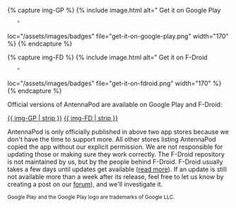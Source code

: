 <!-- mdpo-disable -->

{% capture img-GP %}
{% include image.html
   alt="
       <!-- mdpo-enable-next-line -->
       Get it on Google Play

       "
   loc="/assets/images/badges"
   file="get-it-on-google-play.png"
   width="170"
%}
{% endcapture %}

{% capture img-FD %}
{% include image.html
   alt="
       <!-- mdpo-enable-next-line -->
       Get it on F-Droid

       "
   loc="/assets/images/badges"
   file="get-it-on-fdroid.png"
   width="170"
%}
{% endcapture %}

<!-- mdpo-enable -->

Official versions of AntennaPod are available on Google Play and F-Droid:

<!-- mdpo-disable-next-line -->
[{{ img-GP | strip }}](https://play.google.com/store/apps/details?id=de.danoeh.antennapod) [{{ img-FD | strip }}](https://f-droid.org/packages/de.danoeh.antennapod/)

AntennaPod is only officially published in above two app stores because we don't have the time to support more. All other stores listing AntennaPod copied the app without our explicit permission. We are not responsible for updating those or making sure they work correctly. The F-Droid repository is not maintained by us, but by the people behind F-Droid. F-Droid usually takes a few days until updates get available ([read more](/documentation/general/f-droid)). If an update is still not available more than a week after its release, feel free to let us know by creating a post on our [forum](https://forum.antennapod.org/)), and we'll investigate it.

<small>Google Play and the Google Play logo are trademarks of Google LLC.</small>
